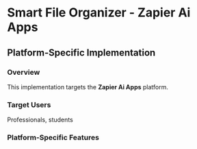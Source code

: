 # Smart File Organizer - Zapier Ai Apps

## Platform-Specific Implementation

### Overview
This implementation targets the **Zapier Ai Apps** platform.

### Target Users
Professionals, students

### Platform-Specific Features
